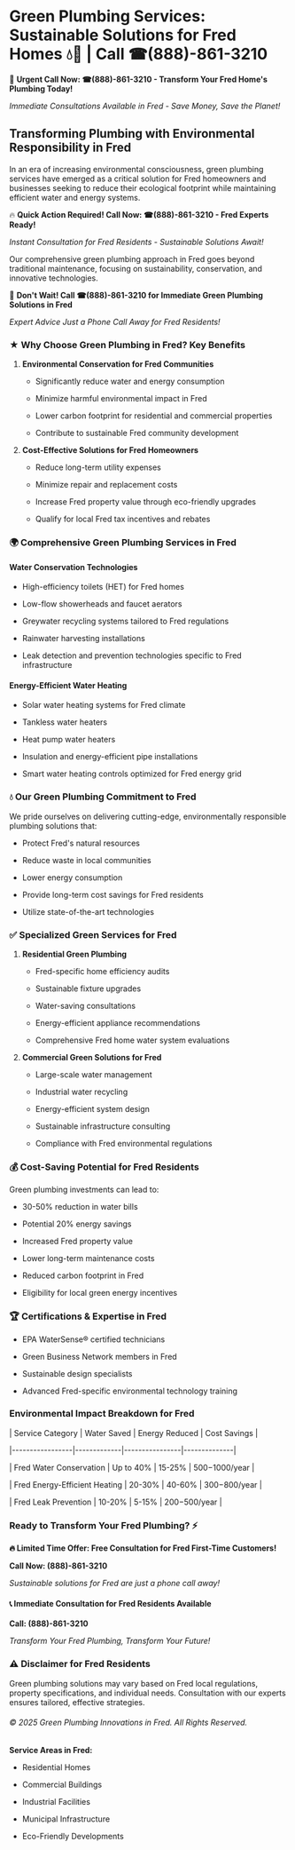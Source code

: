 # Green Plumbing Services: Sustainable Solutions for Fred Homes 💧🌿 | Call ☎(888)-861-3210

🚨 **Urgent Call Now: ☎(888)-861-3210 - Transform Your Fred Home's Plumbing Today!**
*Immediate Consultations Available in Fred - Save Money, Save the Planet!*

## Transforming Plumbing with Environmental Responsibility in Fred

In an era of increasing environmental consciousness, green plumbing services have emerged as a critical solution for Fred homeowners and businesses seeking to reduce their ecological footprint while maintaining efficient water and energy systems. 

🔥 **Quick Action Required! Call Now: ☎(888)-861-3210 - Fred Experts Ready!**
*Instant Consultation for Fred Residents - Sustainable Solutions Await!*

Our comprehensive green plumbing approach in Fred goes beyond traditional maintenance, focusing on sustainability, conservation, and innovative technologies.

🚨 **Don't Wait! Call ☎(888)-861-3210 for Immediate Green Plumbing Solutions in Fred**
*Expert Advice Just a Phone Call Away for Fred Residents!*

### ★ Why Choose Green Plumbing in Fred? Key Benefits

1. **Environmental Conservation for Fred Communities** 
   - Significantly reduce water and energy consumption
   - Minimize harmful environmental impact in Fred
   - Lower carbon footprint for residential and commercial properties
   - Contribute to sustainable Fred community development

2. **Cost-Effective Solutions for Fred Homeowners** 
   - Reduce long-term utility expenses
   - Minimize repair and replacement costs
   - Increase Fred property value through eco-friendly upgrades
   - Qualify for local Fred tax incentives and rebates

### 🌍 Comprehensive Green Plumbing Services in Fred

#### Water Conservation Technologies
- High-efficiency toilets (HET) for Fred homes
- Low-flow showerheads and faucet aerators
- Greywater recycling systems tailored to Fred regulations
- Rainwater harvesting installations
- Leak detection and prevention technologies specific to Fred infrastructure

#### Energy-Efficient Water Heating
- Solar water heating systems for Fred climate
- Tankless water heaters
- Heat pump water heaters
- Insulation and energy-efficient pipe installations
- Smart water heating controls optimized for Fred energy grid

### 💧 Our Green Plumbing Commitment to Fred

We pride ourselves on delivering cutting-edge, environmentally responsible plumbing solutions that:
- Protect Fred's natural resources
- Reduce waste in local communities
- Lower energy consumption
- Provide long-term cost savings for Fred residents
- Utilize state-of-the-art technologies

### ✅ Specialized Green Services for Fred

1. **Residential Green Plumbing**
   - Fred-specific home efficiency audits
   - Sustainable fixture upgrades
   - Water-saving consultations
   - Energy-efficient appliance recommendations
   - Comprehensive Fred home water system evaluations

2. **Commercial Green Solutions for Fred**
   - Large-scale water management
   - Industrial water recycling
   - Energy-efficient system design
   - Sustainable infrastructure consulting
   - Compliance with Fred environmental regulations

### 💰 Cost-Saving Potential for Fred Residents

Green plumbing investments can lead to:
- 30-50% reduction in water bills
- Potential 20% energy savings
- Increased Fred property value
- Lower long-term maintenance costs
- Reduced carbon footprint in Fred
- Eligibility for local green energy incentives

### 🏆 Certifications & Expertise in Fred

- EPA WaterSense® certified technicians
- Green Business Network members in Fred
- Sustainable design specialists
- Advanced Fred-specific environmental technology training

### Environmental Impact Breakdown for Fred

| Service Category | Water Saved | Energy Reduced | Cost Savings |
|-----------------|-------------|----------------|--------------|
| Fred Water Conservation | Up to 40% | 15-25% | $500-$1000/year |
| Fred Energy-Efficient Heating | 20-30% | 40-60% | $300-$800/year |
| Fred Leak Prevention | 10-20% | 5-15% | $200-$500/year |

### Ready to Transform Your Fred Plumbing? ⚡

**🔥 Limited Time Offer: Free Consultation for Fred First-Time Customers!**

**Call Now: (888)-861-3210**
*Sustainable solutions for Fred are just a phone call away!*

#### 📞 Immediate Consultation for Fred Residents Available

**Call: (888)-861-3210**
*Transform Your Fred Plumbing, Transform Your Future!*

### ⚠️ Disclaimer for Fred Residents

Green plumbing solutions may vary based on Fred local regulations, property specifications, and individual needs. Consultation with our experts ensures tailored, effective strategies.

###### © 2025 Green Plumbing Innovations in Fred. All Rights Reserved.

**Service Areas in Fred:** 
- Residential Homes
- Commercial Buildings
- Industrial Facilities
- Municipal Infrastructure
- Eco-Friendly Developments